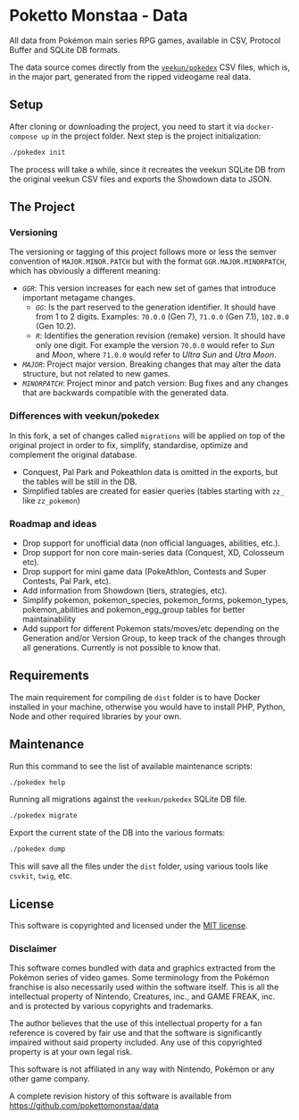 # Poketto Monstaa - Data
All data from Pokémon main series RPG games, available in CSV, Protocol Buffer and SQLite DB formats.

The data source comes directly from the 
[`veekun/pokedex`](https://github.com/veekun/pokedex) CSV files,
which is, in the major part, generated from the ripped videogame real data.

## Setup
After cloning or downloading the project, you need to start it via `docker-compose up` in the project folder.
Next step is the project initialization:

```bash
./pokedex init
```

The process will take a while, since it recreates the veekun SQLite DB from the original veekun CSV files
and exports the Showdown data to JSON.

## The Project

### Versioning
The versioning or tagging of this project follows more or less the semver convention of `MAJOR.MINOR.PATCH` but
with the format `GGR.MAJOR.MINORPATCH`, which has obviously a different meaning:

- _`GGR`_: This version increases for each new set of games that introduce important metagame changes.
    - _`GG`_: Is the part reserved to the generation identifier. It should have from 1 to 2 digits.
    Examples: `70.0.0` (Gen 7), `71.0.0` (Gen 7.1), `102.0.0` (Gen 10.2).
    - _`R`_:  Identifies the generation revision (remake) version. It should have only one digit.
    For example the version `70.0.0` would refer to _Sun_ and _Moon_,
    where `71.0.0` would refer to _Ultra Sun_ and _Utra Moon_.
- _`MAJOR`_: Project major version. Breaking changes that may alter the data structure, but not related to new games.
- _`MINORPATCH`_: Project minor and patch version: Bug fixes and any changes that are backwards compatible with the
generated data.

### Differences with veekun/pokedex
In this fork, a set of changes called `migrations` will be applied on top of the original project
in order to fix, simplify, standardise, optimize and complement the original database.

- Conquest, Pal Park and Pokeathlon data is omitted in the exports, but the tables will be still in the DB.
- Simplified tables are created for easier queries (tables starting with `zz_` like `zz_pokemon`)

### Roadmap and ideas
- Drop support for unofficial data (non official languages, abilities, etc.).
- Drop support for non core main-series data (Conquest, XD, Colosseum etc).
- Drop support for mini game data (PokeAthlon, Contests and Super Contests, Pal Park, etc).
- Add information from Showdown (tiers, strategies, etc).
- Simplify pokemon, pokemon_species, pokemon_forms, pokemon_types, pokemon_abilities and pokemon_egg_group
tables for better maintainability
- Add support for different Pokemon stats/moves/etc depending on the Generation and/or Version Group,
to keep track of the changes through all generations. Currently is not possible to know that.

## Requirements
The main requirement for compiling de `dist` folder is to have Docker installed in your machine,
otherwise you would have to install PHP, Python, Node and other required libraries by your own.

## Maintenance

Run this command to see the list of available maintenance scripts:
```bash
./pokedex help
```

Running all migrations against the `veekun/pokedex` SQLite DB file.
```bash
./pokedex migrate
```

Export the current state of the DB into the various formats:
```bash
./pokedex dump
```
This will save all the files under the `dist` folder, using various tools like `csvkit`, `twig`, etc.

## License

This software is copyrighted and licensed under the 
[MIT license](https://github.com/pokettomonstaa/data/LICENSE).

### Disclaimer

This software comes bundled with data and graphics extracted from the
Pokémon series of video games. Some terminology from the Pokémon franchise is
also necessarily used within the software itself. This is all the intellectual
property of Nintendo, Creatures, inc., and GAME FREAK, inc. and is protected by
various copyrights and trademarks.

The author believes that the use of this intellectual property for a fan reference
is covered by fair use and that the software is significantly impaired without said
property included. Any use of this copyrighted property is at your own legal risk.

This software is not affiliated in any way with Nintendo,
Pokémon or any other game company.

A complete revision history of this software is available from
https://github.com/pokettomonstaa/data
